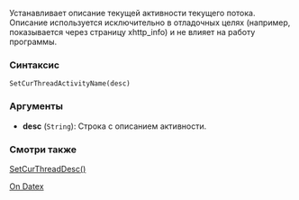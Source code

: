 Устанавливает описание текущей активности текущего потока. Описание используется исключительно в отладочных целях (например, показывается через страницу xhttp_info) и не влияет на работу программы.

### Синтаксис
`SetCurThreadActivityName(desc)`

### Аргументы
- **desc** (`String`): Строка с описанием активности.

### Смотри также
[SetCurThreadDesc()](http://docs.datex.ru/article.htm?id=7172076235998782762)

[On Datex](http://docs.datex.ru/article.htm?id=7172076235998782763)